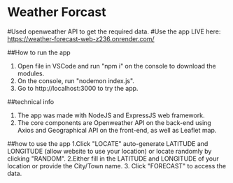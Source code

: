 # Weather Forcast

#Used openweather API to get the required data.
#Use the app LIVE here: https://weather-forecast-web-z236.onrender.com/

##How to run the app
1. Open file in VSCode and run "npm i" on the console to download the modules.
2. On the console, run "nodemon index.js".
3. Go to http://localhost:3000 to try the app.

##technical info
1. The app was made with NodeJS and ExpressJS web framework.
2. The core components are Openweather API on the back-end using Axios and Geographical API on the front-end, as well as Leaflet map.

##how to use the app
1.Click "LOCATE" auto-generate LATITUDE and LONGITUDE (allow website to use your location) or locate randomly by clicking "RANDOM".
2.Either fill in the LATITUDE and LONGITUDE of your location or provide the City/Town name.
3. Click "FORECAST" to access the data.
